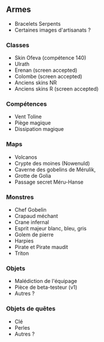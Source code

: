 ## Armes

- Bracelets Serpents
- Certaines images d'artisanats ?

### Classes

- Skin Ofeva (compétence 140)
- Ulrath
- Erenan (screen accepted)
- Colombe (screen accepted)
- Anciens skins NR
- Anciens skins R (screen accepted)

### Compétences

- Vent Toline
- Piège magique
- Dissipation magique

### Maps

- Volcanos
- Crypte des moines (Nowenuld)
- Caverne des gobelins de Mérulik,
- Grotte de Golia
- Passage secret Méru-Hanse

### Monstres

- Chef Gobelin
- Crapaud méchant
- Crane infernal
- Esprit majeur blanc, bleu, gris
- Golem de pierre
- Harpies
- Pirate et Pirate maudit
- Triton

### Objets

- Malédiction de l'équipage
- Pièce de beta-testeur (v1)
- Autres ?

### Objets de quêtes

- Clé
- Perles
- Autres ?
